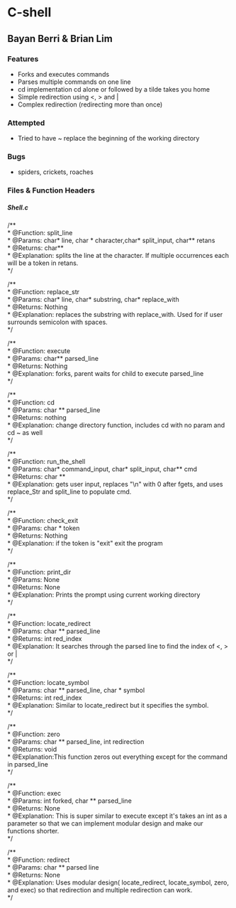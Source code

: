 # C-shell
## Bayan Berri & Brian Lim

### Features
* Forks and executes commands
* Parses multiple commands on one line
* cd implementation cd alone or followed by a tilde takes you home
* Simple redirection using <, > and |
* Complex redirection (redirecting more than once)

### Attempted
* Tried to have ~ replace the beginning of the working directory

### Bugs
* spiders, crickets, roaches

### Files & Function Headers
##### Shell.c

/**  
 \* @Function: split_line  
 \* @Params: char* line, char * character,char* split_input, char** retans  
 \* @Returns: char**  
 \* @Explanation: splits the line at the character. If multiple occurrences each will be a token in retans.  
 */

/**  
 \* @Function: replace_str  
 \* @Params: char* line, char* substring, char* replace_with  
 \* @Returns: Nothing  
 \* @Explanation: replaces the substring with replace_with. Used for if user surrounds semicolon with spaces.  
 */

/**  
 \* @Function: execute  
 \* @Params: char** parsed_line  
 \* @Returns: Nothing  
 \* @Explanation: forks, parent waits for child to execute parsed_line  
 */

/**  
 \* @Function: cd  
 \* @Params: char ** parsed_line  
 \* @Returns: nothing  
 \* @Explanation: change directory function, includes cd with no param and cd ~ as well  
 */

/**  
 \* @Function: run_the_shell  
 \* @Params: char* command_input, char* split_input, char** cmd  
 \* @Returns: char **  
 \* @Explanation: gets user input, replaces "\n" with 0 after fgets, and uses replace_Str and split_line to populate cmd.  
 */

/**  
 \* @Function: check_exit  
 \* @Params: char * token  
 \* @Returns: Nothing  
 \* @Explanation: if the token is "exit" exit the program  
 */

/**  
 \* @Function: print_dir  
 \* @Params: None  
 \* @Returns: None  
 \* @Explanation: Prints the prompt using current working directory  
 */

/**  
 \* @Function: locate_redirect  
 \* @Params: char ** parsed_line  
 \* @Returns: int red_index  
 \* @Explanation: It searches through the parsed line to find the index of <, > or |  
 */

/**  
 \* @Function: locate_symbol  
 \* @Params: char ** parsed_line, char * symbol  
 \* @Returns: int red_index  
 \* @Explanation: Similar to locate_redirect but it specifies the symbol.  
 */

/**  
 \* @Function: zero  
 \* @Params: char ** parsed_line, int redirection  
 \* @Returns: void  
 \* @Explanation:This function zeros out everything except for the command in parsed_line  
 */

/**  
 \* @Function: exec  
 \* @Params: int forked, char ** parsed_line  
 \* @Returns: None  
 \* @Explanation: This is super similar to execute except it's takes an int as a parameter so that we can implement modular design and make our functions shorter.  
 */

/**  
 \* @Function: redirect  
 \* @Params: char ** parsed line  
 \* @Returns: None  
 \* @Explanation: Uses modular design( locate_redirect, locate_symbol, zero, and exec) so that redirection and multiple redirection can work.  
 */
